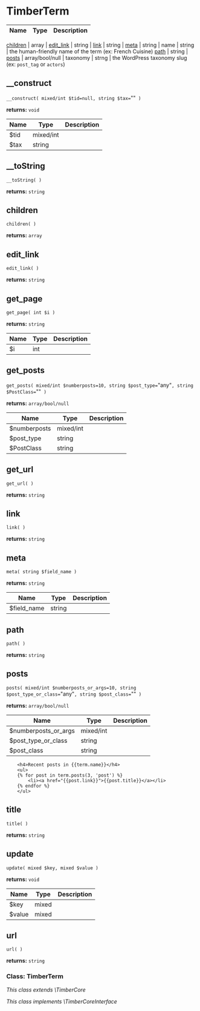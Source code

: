 
# TimberTerm




Name | Type | Description
---- | ---- | -----------

[children](#children) | array | 
[edit_link](#edit_link) | string | 
[link](#link) | string | 
[meta](#meta) | string | 
name | string | the human-friendly name of the term (ex: French Cuisine)
[path](#path) | string | 
[posts](#posts) | array/bool/null | 
taxonomy | strng | the WordPress taxonomy slug (ex: `post_tag` or `actors`)
## __construct
`__construct( mixed/int $tid=null, string $tax=`""` )`

**returns:** `void`



Name | Type | Description
---- | ---- | -----------
$tid | mixed/int | 
$tax | string | 


## __toString
`__toString( )`

**returns:** `string`




## children
`children( )`

**returns:** `array`




## edit_link
`edit_link( )`

**returns:** `string`




## get_page
`get_page( int $i )`

**returns:** `string`



Name | Type | Description
---- | ---- | -----------
$i | int | 


## get_posts
`get_posts( mixed/int $numberposts=10, string $post_type=`"any"`, string $PostClass=`""` )`

**returns:** `array/bool/null`



Name | Type | Description
---- | ---- | -----------
$numberposts | mixed/int | 
$post_type | string | 
$PostClass | string | 


## get_url
`get_url( )`

**returns:** `string`




## link
`link( )`

**returns:** `string`




## meta
`meta( string $field_name )`

**returns:** `string`



Name | Type | Description
---- | ---- | -----------
$field_name | string | 


## path
`path( )`

**returns:** `string`




## posts
`posts( mixed/int $numberposts_or_args=10, string $post_type_or_class=`"any"`, string $post_class=`""` )`

**returns:** `array/bool/null`



Name | Type | Description
---- | ---- | -----------
$numberposts_or_args | mixed/int | 
$post_type_or_class | string | 
$post_class | string | 

```twig
	<h4>Recent posts in {{term.name}}</h4>
	<ul>
	{% for post in term.posts(3, 'post') %}
	    <li><a href="{{post.link}}">{{post.title}}</a></li>
	{% endfor %}
	</ul>
```
## title
`title( )`

**returns:** `string`




## update
`update( mixed $key, mixed $value )`

**returns:** `void`



Name | Type | Description
---- | ---- | -----------
$key | mixed | 
$value | mixed | 


## url
`url( )`

**returns:** `string`





### Class: TimberTerm



*This class extends \TimberCore*

*This class implements \TimberCoreInterface*

